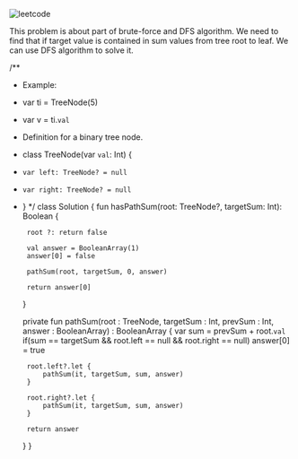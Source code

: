 ![leetcode](https://user-images.githubusercontent.com/77060863/193982636-455480ec-fba0-4b5b-8576-4b40b209edb5.PNG)

This problem is about part of brute-force and DFS algorithm.
We need to find that if target value is contained in sum values from tree root to leaf.
We can use DFS algorithm to solve it.

/**
 * Example:
 * var ti = TreeNode(5)
 * var v = ti.`val`
 * Definition for a binary tree node.
 * class TreeNode(var `val`: Int) {
 *     var left: TreeNode? = null
 *     var right: TreeNode? = null
 * }
 */
class Solution {
    fun hasPathSum(root: TreeNode?, targetSum: Int): Boolean {
    
        root ?: return false
        
        val answer = BooleanArray(1)
        answer[0] = false
        
        pathSum(root, targetSum, 0, answer)
        
        return answer[0]
    }
    
    private fun pathSum(root : TreeNode, targetSum : Int, prevSum : Int, answer : BooleanArray) : BooleanArray {
        var sum = prevSum + root.`val`
        if(sum == targetSum && root.left == null && root.right == null) answer[0] = true
        
        root.left?.let {
            pathSum(it, targetSum, sum, answer)
        }
        
        root.right?.let {
            pathSum(it, targetSum, sum, answer)
        }
        
        return answer
    }
}
